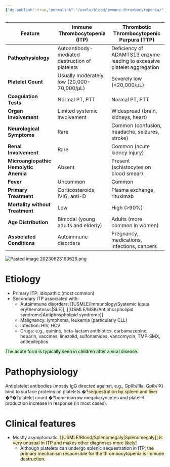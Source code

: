 ```yaml
---
{"dg-publish":true,"permalink":"/usmle/blood/immune-thrombocytopenia/","title":"Immune thrombocytopenia (ITP)"}
---
```



| Feature                               | Immune Thrombocytopenia (ITP)                  | Thrombotic Thrombocytopenic Purpura (TTP)                               |
| ------------------------------------- | ---------------------------------------------- | ----------------------------------------------------------------------- |
| **Pathophysiology**                   | Autoantibody-mediated destruction of platelets | Deficiency of ADAMTS13 enzyme leading to excessive platelet aggregation |
| **Platelet Count**                    | Usually moderately low (20,000-70,000/μL)      | Severely low (<20,000/μL)                                               |
| **Coagulation Tests**                 | Normal PT, PTT                                 | Normal PT, PTT                                                          |
| **Organ Involvement**                 | Limited systemic involvement                   | Widespread (brain, kidneys, heart)                                      |
| **Neurological Symptoms**             | Rare                                           | Common (confusion, headache, seizures, stroke)                          |
| **Renal Involvement**                 | Rare                                           | Common (acute kidney injury)                                            |
| **Microangiopathic Hemolytic Anemia** | Absent                                         | Present (schistocytes on blood smear)                                   |
| **Fever**                             | Uncommon                                       | Common                                                                  |
| **Primary Treatment**                 | Corticosteroids, IVIG, anti-D                  | Plasma exchange, rituximab                                              |
| **Mortality without Treatment**       | Low                                            | High (>90%)                                                             |
| **Age Distribution**                  | Bimodal (young adults and elderly)             | Adults (more common in women)                                           |
| **Associated Conditions**             | Autoimmune disorders                           | Pregnancy, medications, infections, cancers                             |

![Pasted image 20230623160626.png](/img/user/appendix/Pasted%20image%2020230623160626.png)
# Etiology
- Primary ITP: idiopathic (most common) 
- Secondary ITP associated with:
	- Autoimmune disorders: [[USMLE/Immunology/Systemic lupus erythematosus\|SLE]], [[USMLE/MSK/Antiphospholipid syndrome\|Antiphospholipid syndrome]]
	- Malignancy: lymphoma, leukemia (particularly CLL)
	- Infection: HIV, HCV
	- Drugs: e.g., quinine, beta-lactam antibiotics, carbamazepine, heparin, vaccines, linezolid, sulfonamides, vancomycin, TMP-SMX, antiepileptics

<mark style="background: #BBFABBA6;">The acute form is typically seen in children after a viral disease.</span>
# Pathophysiology
Antiplatelet antibodies (mostly IgG directed against, e.g., GpIIb/IIIa, GpIb/IX) bind to surface proteins on platelets �?<span style="background:rgba(240, 200, 0, 0.2)">sequestration by spleen and liver</span> �?�?platelet count �?bone marrow megakaryocytes and platelet production increase in response (in most cases).
# Clinical features
- Mostly asymptomatic.<span style="background:rgba(240, 200, 0, 0.2)"> [[USMLE/Blood/Splenomegaly\|Splenomegaly]] is very unusual in ITP and makes other diagnoses more likely! </span>
	- Although platelets can undergo splenic sequestration in ITP, <span style="background:rgba(240, 200, 0, 0.2)">the primary mechanism responsible for the thrombocytopenia is immune destruction.</span>



